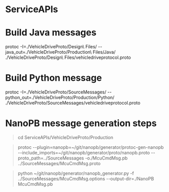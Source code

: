 # ServiceAPIs

# Build Java messages
protoc -I=./VehicleDriveProto/Design\ Files/ --java_out=./VehicleDriveProto/Production\ Files/Java/ ./VehicleDriveProto/Design\ Files/vehicledriveprotocol.proto

# Build Python message
protoc -I=./VehicleDriveProto/SourceMessages/ --python_out=./VehicleDriveProto/Production/Python/ ./VehicleDriveProto/SourceMessages/vehicledriveprotocol.proto

# NanoPB message generation steps

>cd ServiceAPIs/VehicleDriveProto/Production

>protoc --plugin=nanopb=~/git/nanopb/generator/protoc-gen-nanopb --include_imports=~/git/nanopb/generator/proto/nanopb.proto --proto_path=../SourceMessages -o./McuCmdMsg.pb ../SourceMessages/McuCmdMsg.proto

>python ~/git/nanopb/generator/nanopb_generator.py -f ../SourceMessages/McuCmdMsg.options --output-dir=./NanoPB McuCmdMsg.pb